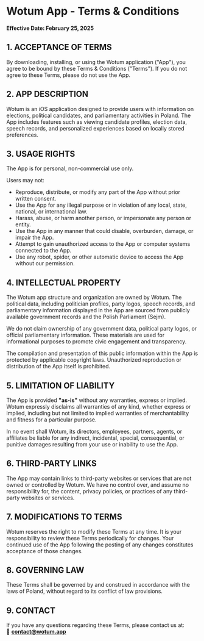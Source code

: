 # Wotum App - Terms & Conditions  

**Effective Date: February 25, 2025**  

## 1. ACCEPTANCE OF TERMS  
By downloading, installing, or using the Wotum application ("App"), you agree to be bound by these Terms & Conditions ("Terms"). If you do not agree to these Terms, please do not use the App.  

## 2. APP DESCRIPTION  
Wotum is an iOS application designed to provide users with information on elections, political candidates, and parliamentary activities in Poland. The App includes features such as viewing candidate profiles, election data, speech records, and personalized experiences based on locally stored preferences.  

## 3. USAGE RIGHTS  
The App is for personal, non-commercial use only.  

Users may not:  
- Reproduce, distribute, or modify any part of the App without prior written consent.  
- Use the App for any illegal purpose or in violation of any local, state, national, or international law.  
- Harass, abuse, or harm another person, or impersonate any person or entity.  
- Use the App in any manner that could disable, overburden, damage, or impair the App.  
- Attempt to gain unauthorized access to the App or computer systems connected to the App.  
- Use any robot, spider, or other automatic device to access the App without our permission.  

## 4. INTELLECTUAL PROPERTY  
The Wotum app structure and organization are owned by Wotum. The political data, including politician profiles, party logos, speech records, and parliamentary information displayed in the App are sourced from publicly available government records and the Polish Parliament (Sejm).  

We do not claim ownership of any government data, political party logos, or official parliamentary information. These materials are used for informational purposes to promote civic engagement and transparency.  

The compilation and presentation of this public information within the App is protected by applicable copyright laws. Unauthorized reproduction or distribution of the App itself is prohibited.  

## 5. LIMITATION OF LIABILITY  
The App is provided **"as-is"** without any warranties, express or implied. Wotum expressly disclaims all warranties of any kind, whether express or implied, including but not limited to implied warranties of merchantability and fitness for a particular purpose.  

In no event shall Wotum, its directors, employees, partners, agents, or affiliates be liable for any indirect, incidental, special, consequential, or punitive damages resulting from your use or inability to use the App.  

## 6. THIRD-PARTY LINKS  
The App may contain links to third-party websites or services that are not owned or controlled by Wotum. We have no control over, and assume no responsibility for, the content, privacy policies, or practices of any third-party websites or services.  

## 7. MODIFICATIONS TO TERMS  
Wotum reserves the right to modify these Terms at any time. It is your responsibility to review these Terms periodically for changes. Your continued use of the App following the posting of any changes constitutes acceptance of those changes.  

## 8. GOVERNING LAW  
These Terms shall be governed by and construed in accordance with the laws of Poland, without regard to its conflict of law provisions.  

## 9. CONTACT  
If you have any questions regarding these Terms, please contact us at:  
📩 **contact@wotum.app**  
